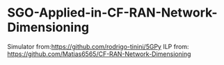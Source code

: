 # SGO-Applied-in-CF-RAN-Network-Dimensioning

Simulator from:https://github.com/rodrigo-tinini/5GPy
ILP from: https://github.com/Matias6565/CF-RAN-Network-Dimensioning

